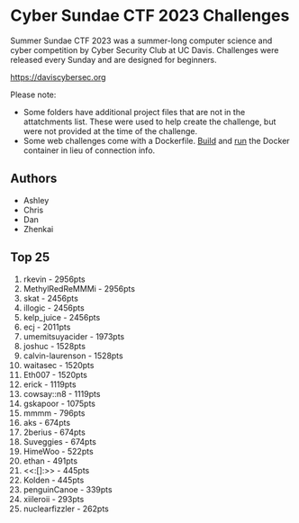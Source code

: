 # Cyber Sundae CTF 2023 Challenges
Summer Sundae CTF 2023 was a summer-long computer science and cyber competition by Cyber Security Club at UC Davis. Challenges were released every Sunday and are designed for beginners.

https://daviscybersec.org

Please note:
- Some folders have additional project files that are not in the attatchments list. These were used to help create the challenge, but were not provided at the time of the challenge.
- Some web challenges come with a Dockerfile. [Build](https://docs.docker.com/engine/reference/commandline/build/) and [run](https://docs.docker.com/engine/reference/run/) the Docker container in lieu of connection info.

## Authors
- Ashley
- Chris
- Dan
- Zhenkai

## Top 25
1. rkevin - 2956pts
2. MethylRedReMMMi - 2956pts
3. skat - 2456pts
4. illogic - 2456pts
5. kelp_juice - 2456pts
6. ecj - 2011pts
7. umemitsuyacider - 1973pts
8. joshuc - 1528pts
9. calvin-laurenson - 1528pts
10. waitasec - 1520pts
11. Eth007 - 1520pts
12. erick - 1119pts
13. cowsay::n8 - 1119pts
14. gskapoor - 1075pts
15. mmmm - 796pts
16. aks - 674pts
17. 2berius - 674pts
18. Suveggies - 674pts
19. HimeWoo - 522pts
20. ethan - 491pts
21. <<:[]:>> - 445pts
22. Kolden - 445pts
23. penguinCanoe - 339pts
24. xiileroii - 293pts
25. nuclearfizzler - 262pts
